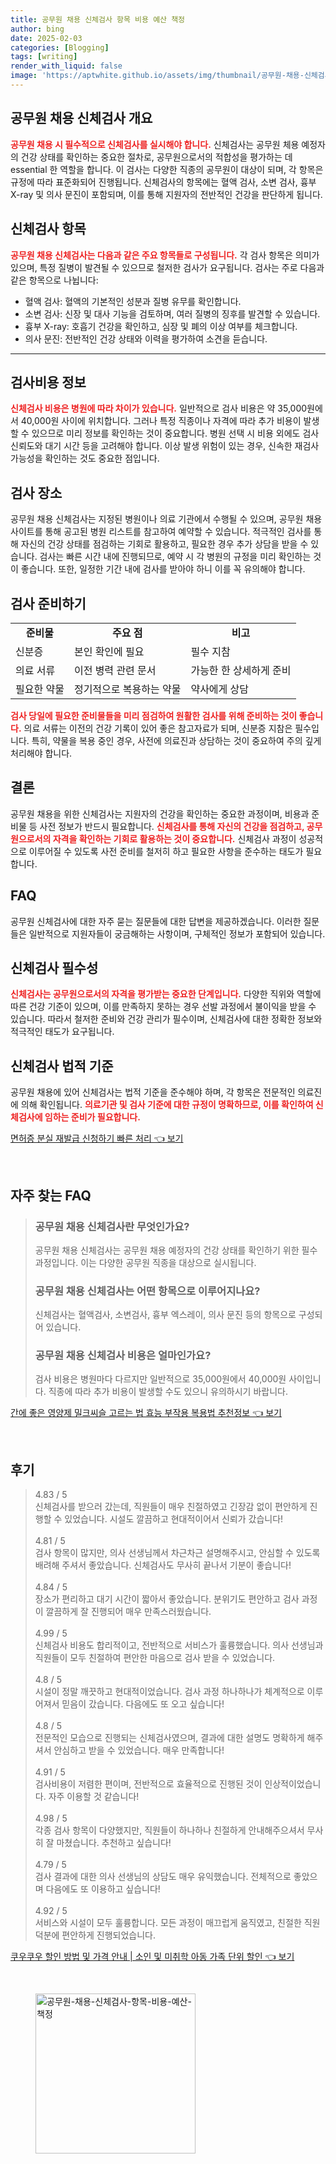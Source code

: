 ```yaml
---
title: 공무원 채용 신체검사 항목 비용 예산 책정
author: bing
date: 2025-02-03
categories: [Blogging]
tags: [writing]
render_with_liquid: false
image: 'https://aptwhite.github.io/assets/img/thumbnail/공무원-채용-신체검사-항목-비용-예산-책정.webp'
---
```



<h2 id='공무원_채용_신체검사_개요'>공무원 채용 신체검사 개요</h2>

<p><b><span style="color: #ee2323;">공무원 채용 시 필수적으로 신체검사를 실시해야 합니다.</span></b> 신체검사는 공무원 체용 예정자의 건강 상태를 확인하는 중요한 절차로, 공무원으로서의 적합성을 평가하는 데 essential 한 역할을 합니다. 이 검사는 다양한 직종의 공무원이 대상이 되며, 각 항목은 규정에 따라 표준화되어 진행됩니다. 신체검사의 항목에는 혈액 검사, 소변 검사, 흉부 X-ray 및 의사 문진이 포함되며, 이를 통해 지원자의 전반적인 건강을 판단하게 됩니다.</p>

<h2 id='신체검사_항목'>신체검사 항목</h2>

<p><b><span style="color: #ee2323;">공무원 채용 신체검사는 다음과 같은 주요 항목들로 구성됩니다.</span></b> 각 검사 항목은 의미가 있으며, 특정 질병이 발견될 수 있으므로 철저한 검사가 요구됩니다. 검사는 주로 다음과 같은 항목으로 나뉩니다:</p>

<ul>
    <li>혈액 검사: 혈액의 기본적인 성분과 질병 유무를 확인합니다.</li>
    <li>소변 검사: 신장 및 대사 기능을 검토하며, 여러 질병의 징후를 발견할 수 있습니다.</li>
    <li>흉부 X-ray: 호흡기 건강을 확인하고, 심장 및 폐의 이상 여부를 체크합니다.</li>
    <li>의사 문진: 전반적인 건강 상태와 이력을 평가하여 소견을 듣습니다.</li>
</ul>

<hr />

<h2 id='검사비용_정보'>검사비용 정보</h2>

<p><b><span style="color: #ee2323;">신체검사 비용은 병원에 따라 차이가 있습니다.</span></b> 일반적으로 검사 비용은 약 35,000원에서 40,000원 사이에 위치합니다. 그러나 특정 직종이나 자격에 따라 추가 비용이 발생할 수 있으므로 미리 정보를 확인하는 것이 중요합니다. 병원 선택 시 비용 외에도 검사 신뢰도와 대기 시간 등을 고려해야 합니다. 이상 발생 위험이 있는 경우, 신속한 재검사 가능성을 확인하는 것도 중요한 점입니다.</p>

<h2 id='검사_장소'>검사 장소</h2>

<p>공무원 채용 신체검사는 지정된 병원이나 의료 기관에서 수행될 수 있으며, 공무원 채용 사이트를 통해 공고된 병원 리스트를 참고하여 예약할 수 있습니다. 적극적인 검사를 통해 자신의 건강 상태를 점검하는 기회로 활용하고, 필요한 경우 추가 상담을 받을 수 있습니다. 검사는 빠른 시간 내에 진행되므로, 예약 시 각 병원의 규정을 미리 확인하는 것이 좋습니다. 또한, 일정한 기간 내에 검사를 받아야 하니 이를 꼭 유의해야 합니다.</p>

<h2 id='검사_준비하기'>검사 준비하기</h2>

<table>
    <tr>
        <td style="text-align: center; height: 17px;"><b>준비물</b></td>
        <td style="text-align: center; height: 17px;"><b>주요 점</b></td>
        <td style="text-align: center; height: 17px;"><b>비고</b></td>
    </tr>
    <tr>
        <td>신분증</td>
        <td>본인 확인에 필요</td>
        <td>필수 지참</td>
    </tr>
    <tr>
        <td>의료 서류</td>
        <td>이전 병력 관련 문서</td>
        <td>가능한 한 상세하게 준비</td>
    </tr>
    <tr>
        <td>필요한 약물</td>
        <td>정기적으로 복용하는 약물</td>
        <td>약사에게 상담</td>
    </tr>
</table>

<p><b><span style="color: #ee2323;">검사 당일에 필요한 준비물들을 미리 점검하여 원활한 검사를 위해 준비하는 것이 좋습니다.</span></b> 의료 서류는 이전의 건강 기록이 있어 좋은 참고자료가 되며, 신분증 지참은 필수입니다. 특히, 약물을 복용 중인 경우, 사전에 의료진과 상담하는 것이 중요하여 주의 깊게 처리해야 합니다.</p>

<h2 id='결론'>결론</h2>

<p>공무원 채용을 위한 신체검사는 지원자의 건강을 확인하는 중요한 과정이며, 비용과 준비물 등 사전 정보가 반드시 필요합니다. <b><span style="color: #ee2323;">신체검사를 통해 자신의 건강을 점검하고, 공무원으로서의 자격을 확인하는 기회로 활용하는 것이 중요합니다.</span></b> 신체검사 과정이 성공적으로 이루어질 수 있도록 사전 준비를 철저히 하고 필요한 사항을 준수하는 태도가 필요합니다.</p>

<h2 id='FAQ'>FAQ</h2>

<p>공무원 신체검사에 대한 자주 묻는 질문들에 대한 답변을 제공하겠습니다. 이러한 질문들은 일반적으로 지원자들이 궁금해하는 사항이며, 구체적인 정보가 포함되어 있습니다.</p>

<h2 id='신체검사_필수성'>신체검사 필수성</h2>

<p><b><span style="color: #ee2323;">신체검사는 공무원으로서의 자격을 평가받는 중요한 단계입니다.</span></b> 다양한 직위와 역할에 따른 건강 기준이 있으며, 이를 만족하지 못하는 경우 선발 과정에서 불이익을 받을 수 있습니다. 따라서 철저한 준비와 건강 관리가 필수이며, 신체검사에 대한 정확한 정보와 적극적인 태도가 요구됩니다.</p>

<h2 id='신체검사_법적_기준'>신체검사 법적 기준</h2>

<p>공무원 채용에 있어 신체검사는 법적 기준을 준수해야 하며, 각 항목은 전문적인 의료진에 의해 확인됩니다. <b><span style="color: #ee2323;">의료기관 및 검사 기준에 대한 규정이 명확하므로, 이를 확인하여 신체검사에 임하는 준비가 필요합니다.</span></b></p>


<p><a class="click-button" title="면허증 분실 재발급 신청하기 빠른 처리" href="https://aptwhite.github.io/posts/%EB%A9%B4%ED%97%88%EC%A6%9D-%EB%B6%84%EC%8B%A4-%EC%9E%AC%EB%B0%9C%EA%B8%89-%EC%8B%A0%EC%B2%AD%ED%95%98%EA%B8%B0-%EB%B9%A0%EB%A5%B8-%EC%B2%98%EB%A6%AC/" rel="dofollow">면허증 분실 재발급 신청하기 빠른 처리 👈 보기</a></p><br>
<h2 id='자주_찾는_FAQ'>자주 찾는 FAQ</h2>
<div itemscope="" itemtype="https://schema.org/FAQPage"> 
<blockquote> 
<div itemscope="" itemprop="mainEntity" itemtype="https://schema.org/Question"> 
<h3 itemprop="name">공무원 채용 신체검사란 무엇인가요?</h3> 
<div itemscope="" itemprop="acceptedAnswer" itemtype="https://schema.org/Answer"> 
<span itemprop="text"> 
<p>공무원 채용 신체검사는 공무원 채용 예정자의 건강 상태를 확인하기 위한 필수 과정입니다. 이는 다양한 공무원 직종을 대상으로 실시됩니다.</p> 
</span> 
</div> 
</div> 

<div itemscope="" itemprop="mainEntity" itemtype="https://schema.org/Question"> 
<h3 itemprop="name">공무원 채용 신체검사는 어떤 항목으로 이루어지나요?</h3> 
<div itemscope="" itemprop="acceptedAnswer" itemtype="https://schema.org/Answer"> 
<span itemprop="text"> 
<p>신체검사는 혈액검사, 소변검사, 흉부 엑스레이, 의사 문진 등의 항목으로 구성되어 있습니다.</p> 
</span> 
</div> 
</div> 

<div itemscope="" itemprop="mainEntity" itemtype="https://schema.org/Question"> 
<h3 itemprop="name">공무원 채용 신체검사 비용은 얼마인가요?</h3> 
<div itemscope="" itemprop="acceptedAnswer" itemtype="https://schema.org/Answer"> 
<span itemprop="text"> 
<p>검사 비용은 병원마다 다르지만 일반적으로 35,000원에서 40,000원 사이입니다. 직종에 따라 추가 비용이 발생할 수도 있으니 유의하시기 바랍니다.</p> 
</span> 
</div> 
</div> 
</blockquote> 
</div>
<p><a class="click-button" title="간에 좋은 영양제 밀크씨슬 고르는 법 효능 부작용 복용법 추천정보" href="https://aptwhite.github.io/posts/%EA%B0%84%EC%97%90-%EC%A2%8B%EC%9D%80-%EC%98%81%EC%96%91%EC%A0%9C-%EB%B0%80%ED%81%AC%EC%94%A8%EC%8A%AC-%EA%B3%A0%EB%A5%B4%EB%8A%94-%EB%B2%95-%ED%9A%A8%EB%8A%A5-%EB%B6%80%EC%9E%91%EC%9A%A9-%EB%B3%B5%EC%9A%A9%EB%B2%95-%EC%B6%94%EC%B2%9C%EC%A0%95%EB%B3%B4/" rel="dofollow">간에 좋은 영양제 밀크씨슬 고르는 법 효능 부작용 복용법 추천정보 👈 보기</a></p><br>
<h2 id='후기'>후기</h2>
<div itemscope itemtype="https://schema.org/Product">
  <blockquote>
  <div itemprop="review" itemscope itemtype="https://schema.org/Review">
      <div itemprop="reviewRating" itemscope itemtype="https://schema.org/Rating"> <span itemprop="ratingValue">4.83</span> / <span itemprop="bestRating">5</span> </div>
      <span itemprop="reviewBody">신체검사를 받으러 갔는데, 직원들이 매우 친절하였고 긴장감 없이 편안하게 진행할 수 있었습니다. 시설도 깔끔하고 현대적이어서 신뢰가 갔습니다!</span>
  </div>
  <br>
  <div itemprop="review" itemscope itemtype="https://schema.org/Review">
      <div itemprop="reviewRating" itemscope itemtype="https://schema.org/Rating"> <span itemprop="ratingValue">4.81</span> / <span itemprop="bestRating">5</span> </div>
      <span itemprop="reviewBody">검사 항목이 많지만, 의사 선생님께서 차근차근 설명해주시고, 안심할 수 있도록 배려해 주셔서 좋았습니다. 신체검사도 무사히 끝나서 기분이 좋습니다!</span>
  </div>
  <br>
  <div itemprop="review" itemscope itemtype="https://schema.org/Review">
      <div itemprop="reviewRating" itemscope itemtype="https://schema.org/Rating"> <span itemprop="ratingValue">4.84</span> / <span itemprop="bestRating">5</span> </div>
      <span itemprop="reviewBody">장소가 편리하고 대기 시간이 짧아서 좋았습니다. 분위기도 편안하고 검사 과정이 깔끔하게 잘 진행되어 매우 만족스러웠습니다.</span>
  </div>
  <br>
  <div itemprop="review" itemscope itemtype="https://schema.org/Review">
      <div itemprop="reviewRating" itemscope itemtype="https://schema.org/Rating"> <span itemprop="ratingValue">4.99</span> / <span itemprop="bestRating">5</span> </div>
      <span itemprop="reviewBody">신체검사 비용도 합리적이고, 전반적으로 서비스가 훌륭했습니다. 의사 선생님과 직원들이 모두 친절하여 편안한 마음으로 검사 받을 수 있었습니다.</span>
  </div>
  <br>
  <div itemprop="review" itemscope itemtype="https://schema.org/Review">
      <div itemprop="reviewRating" itemscope itemtype="https://schema.org/Rating"> <span itemprop="ratingValue">4.8</span> / <span itemprop="bestRating">5</span> </div>
      <span itemprop="reviewBody">시설이 정말 깨끗하고 현대적이었습니다. 검사 과정 하나하나가 체계적으로 이루어져서 믿음이 갔습니다. 다음에도 또 오고 싶습니다!</span>
  </div>
  <br>
  <div itemprop="review" itemscope itemtype="https://schema.org/Review">
      <div itemprop="reviewRating" itemscope itemtype="https://schema.org/Rating"> <span itemprop="ratingValue">4.8</span> / <span itemprop="bestRating">5</span> </div>
      <span itemprop="reviewBody">전문적인 모습으로 진행되는 신체검사였으며, 결과에 대한 설명도 명확하게 해주셔서 안심하고 받을 수 있었습니다. 매우 만족합니다!</span>
  </div>
  <br>
  <div itemprop="review" itemscope itemtype="https://schema.org/Review">
      <div itemprop="reviewRating" itemscope itemtype="https://schema.org/Rating"> <span itemprop="ratingValue">4.91</span> / <span itemprop="bestRating">5</span> </div>
      <span itemprop="reviewBody">검사비용이 저렴한 편이며, 전반적으로 효율적으로 진행된 것이 인상적이었습니다. 자주 이용할 것 같습니다!</span>
  </div>
  <br>
  <div itemprop="review" itemscope itemtype="https://schema.org/Review">
      <div itemprop="reviewRating" itemscope itemtype="https://schema.org/Rating"> <span itemprop="ratingValue">4.98</span> / <span itemprop="bestRating">5</span> </div>
      <span itemprop="reviewBody">각종 검사 항목이 다양했지만, 직원들이 하나하나 친절하게 안내해주으셔서 무사히 잘 마쳤습니다. 추천하고 싶습니다!</span>
  </div>
  <br>
  <div itemprop="review" itemscope itemtype="https://schema.org/Review">
      <div itemprop="reviewRating" itemscope itemtype="https://schema.org/Rating"> <span itemprop="ratingValue">4.79</span> / <span itemprop="bestRating">5</span> </div>
      <span itemprop="reviewBody">검사 결과에 대한 의사 선생님의 상담도 매우 유익했습니다. 전체적으로 좋았으며 다음에도 또 이용하고 싶습니다!</span>
  </div>
  <br>
  <div itemprop="review" itemscope itemtype="https://schema.org/Review">
      <div itemprop="reviewRating" itemscope itemtype="https://schema.org/Rating"> <span itemprop="ratingValue">4.92</span> / <span itemprop="bestRating">5</span> </div>
      <span itemprop="reviewBody">서비스와 시설이 모두 훌륭합니다. 모든 과정이 매끄럽게 움직였고, 친절한 직원 덕분에 편안하게 진행되었습니다.</span>
  </div>
  </blockquote>
</div>
<p><a class="click-button" title="쿠우쿠우 할인 방법 및 가격 안내 | 소인 및 미취학 아동 가족 단위 할인" href="https://aptwhite.github.io/posts/%EC%BF%A0%EC%9A%B0%EC%BF%A0%EC%9A%B0-%ED%95%A0%EC%9D%B8-%EB%B0%A9%EB%B2%95-%EB%B0%8F-%EA%B0%80%EA%B2%A9-%EC%95%88%EB%82%B4-%EC%86%8C%EC%9D%B8-%EB%B0%8F-%EB%AF%B8%EC%B7%A8%ED%95%99-%EC%95%84%EB%8F%99-%EA%B0%80%EC%A1%B1-%EB%8B%A8%EC%9C%84-%ED%95%A0%EC%9D%B8/" rel="dofollow">쿠우쿠우 할인 방법 및 가격 안내 | 소인 및 미취학 아동 가족 단위 할인 👈 보기</a></p><br>
<figure class="image"><img src="https://aptwhite.github.io/assets/img/thumbnail/공무원-채용-신체검사-항목-비용-예산-책정.webp" alt="공무원-채용-신체검사-항목-비용-예산-책정" width="256" height="256"></figure>
